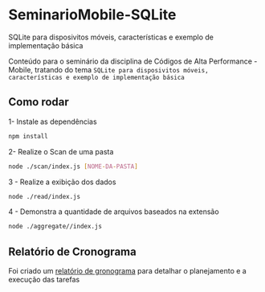 # SeminarioMobile-SQLite

SQLite para disposivitos móveis, características e exemplo de implementação básica

Conteúdo para o seminário da disciplina de Códigos de Alta Performance - Mobile, tratando do tema `SQLite para disposivitos móveis, características e exemplo de implementação básica`

## Como rodar

1- Instale as dependências

```sh
npm install
```

2- Realize o Scan de uma pasta

```sh
node ./scan/index.js [NOME-DA-PASTA]
```

3 - Realize a exibição dos dados

```sh
node ./read/index.js
```

4 - Demonstra a quantidade de arquivos baseados na extensão

```sh
node ./aggregate//index.js
```

## Relatório de Cronograma

Foi criado um [relatório de gronograma](relatorio-de-cronograma.md) para detalhar o planejamento e a execução das tarefas
